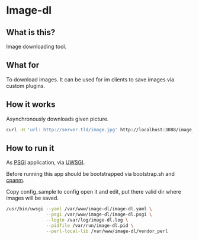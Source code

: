 # Image-dl

## What is this?

Image downloading tool.

## What for

To download images. It can be used for im clients to save images via custom plugins.

## How it works

Asynchronously downloads given picture.

```bash
curl -H 'url: http://server.tld/image.jpg' http://localhost:3088/image_dl
```

## How to run it

As [PSGI][1] application, via [UWSGI][2].

Before running this app should be bootstrapped via bootstrap.sh and [cpanm][3].

Copy config_sample to config open it and edit, put there valid dir where images will be saved.

```bash
/usr/bin/uwsgi --yaml /var/www/image-dl/image-dl.yaml \
               --psgi /var/www/image-dl/image-dl.psgi \
               --logto /var/log/image-dl.log \
               --pidfile /var/run/image-dl.pid \
               --perl-local-lib /var/www/image-dl/vendor_perl
```

[1]: https://uwsgi-docs.readthedocs.io/en/latest/Perl.html
[2]: https://github.com/unbit/uwsgi
[3]: https://github.com/miyagawa/cpanminus
